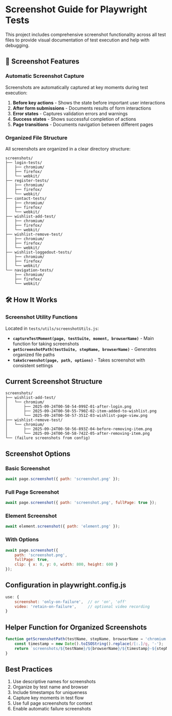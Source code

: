 # Screenshot Guide for Playwright Tests

This project includes comprehensive screenshot functionality across all test files to provide visual documentation of test execution and help with debugging.

## 📸 Screenshot Features

### Automatic Screenshot Capture
Screenshots are automatically captured at key moments during test execution:

1. **Before key actions** - Shows the state before important user interactions
2. **After form submissions** - Documents results of form interactions  
3. **Error states** - Captures validation errors and warnings
4. **Success states** - Shows successful completion of actions
5. **Page transitions** - Documents navigation between different pages

### Organized File Structure
All screenshots are organized in a clear directory structure:

```
screenshots/
├── login-tests/
│   ├── chromium/
│   ├── firefox/
│   └── webkit/
├── register-tests/
│   ├── chromium/
│   ├── firefox/
│   └── webkit/
├── contact-tests/
│   ├── chromium/
│   ├── firefox/
│   └── webkit/
├── wishlist-add-test/
│   ├── chromium/
│   ├── firefox/
│   └── webkit/
├── wishlist-remove-test/
│   ├── chromium/
│   ├── firefox/
│   └── webkit/
├── wishlist-loggedout-tests/
│   ├── chromium/
│   ├── firefox/
│   └── webkit/
└── navigation-tests/
    ├── chromium/
    ├── firefox/
    └── webkit/
```

## 🛠️ How It Works

### Screenshot Utility Functions
Located in `tests/utils/screenshotUtils.js`:

- **`captureTestMoment(page, testSuite, moment, browserName)`** - Main function for taking screenshots
- **`getScreenshotPath(testSuite, stepName, browserName)`** - Generates organized file paths
- **`takeScreenshot(page, path, options)`** - Takes screenshot with consistent settings

## Current Screenshot Structure
```
screenshots/
├── wishlist-add-test/
│   └── chromium/
│       ├── 2025-09-24T00-50-54-099Z-01-after-login.png
│       ├── 2025-09-24T00-50-55-790Z-02-item-added-to-wishlist.png
│       └── 2025-09-24T00-50-57-351Z-03-wishlist-page-view.png
├── wishlist-remove-test/
│   └── chromium/
│       ├── 2025-09-24T00-50-56-893Z-04-before-removing-item.png
│       └── 2025-09-24T00-50-58-742Z-05-after-removing-item.png
└── (failure screenshots from config)
```

## Screenshot Options

### Basic Screenshot
```javascript
await page.screenshot({ path: 'screenshot.png' });
```

### Full Page Screenshot
```javascript
await page.screenshot({ path: 'screenshot.png', fullPage: true });
```

### Element Screenshot
```javascript
await element.screenshot({ path: 'element.png' });
```

### With Options
```javascript
await page.screenshot({ 
    path: 'screenshot.png', 
    fullPage: true,
    clip: { x: 0, y: 0, width: 800, height: 600 }
});
```

## Configuration in playwright.config.js
```javascript
use: {
    screenshot: 'only-on-failure',  // or 'on', 'off'
    video: 'retain-on-failure',     // optional video recording
}
```

## Helper Function for Organized Screenshots
```javascript
function getScreenshotPath(testName, stepName, browserName = 'chromium') {
    const timestamp = new Date().toISOString().replace(/[:.]/g, '-');
    return `screenshots/${testName}/${browserName}/${timestamp}-${stepName}.png`;
}
```

## Best Practices
1. Use descriptive names for screenshots
2. Organize by test name and browser
3. Include timestamps for uniqueness
4. Capture key moments in test flow
5. Use full page screenshots for context
6. Enable automatic failure screenshots